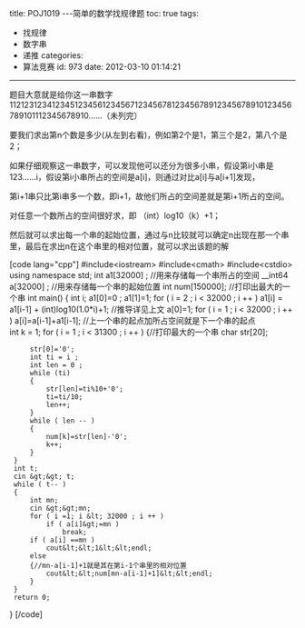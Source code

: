 title: POJ1019 ---简单的数学找规律题
toc: true
tags:
  - 找规律
  - 数字串
  - 递推
categories:
  - 算法竞赛
id: 973
date: 2012-03-10 01:14:21
---

题目大意就是给你这一串数字11212312341234512345612345671234567812345678912345678910123456789101112345678910……（未列完）

要我们求出第n个数是多少(从左到右看)，例如第2个是1，第三个是2，第八个是2；

如果仔细观察这一串数字，可以发现他可以还分为很多小串，假设第i小串是123……i，假设第i小串所占的空间是a[i]，则通过对比a[i]与a[i+1]发现，

第i+1串只比第i串多一个数，即i+1，故他们所占的空间差就是第i+1所占的空间。

对任意一个数所占的空间很好求，即 （int）log10（k）+1；

然后就可以求出每一个串的起始位置，通过与n比较就可以确定n出现在那一个串里，最后在求出n在这个串里的相对位置，就可以求出该题的解

[code lang="cpp"]
#include&lt;iostream&gt;
 #include&lt;cmath&gt;
 #include&lt;cstdio&gt;
 using namespace std;
 int a1[32000] ;        //用来存储每一个串所占的空间
 __int64 a[32000] ;    //用来存储每一个串的起始位置
 int num[150000];    //打印出最大的一个串
 int main()
 {
     int i;
     a1[0]=0 ;
     a1[1]=1;
     for ( i = 2 ; i &lt; 32000 ; i ++ )
         a1[i] = a1[i-1] + (int)log10(1.0*i)+1;    //推导详见上文
     a[0]=1;
     for ( i = 1 ; i &lt; 32000 ; i ++ )
         a[i]=a[i-1]+a1[i-1];                    //上一个串的起点加所占空间就是下一个串的起点                
     int k = 1;
     for ( i = 1 ; i &lt; 31300 ; i ++ )
     {//打印最大的一个串
         char str[20];

         str[0]='0';
         int ti = i ;
         int len = 0 ;
         while (ti)
         {
             str[len]=ti%10+'0';
             ti=ti/10;
             len++;
         }
         while ( len -- )
         {
             num[k]=str[len]-'0';
             k++;
         }
     }
     int t;
     cin &gt;&gt; t;
     while ( t-- )
     {
         int mn;
         cin &gt;&gt;mn;
         for ( i =1; i &lt; 32000 ; i ++ )
             if ( a[i]&gt;=mn )
                 break;
         if ( a[i] ==mn )
             cout&lt;&lt;1&lt;&lt;endl;
         else
         {//mn-a[i-1]+1就是其在第i-1个串里的相对位置
             cout&lt;&lt;num[mn-a[i-1]+1]&lt;&lt;endl;
         }
     }
     return 0;
 }
[/code]